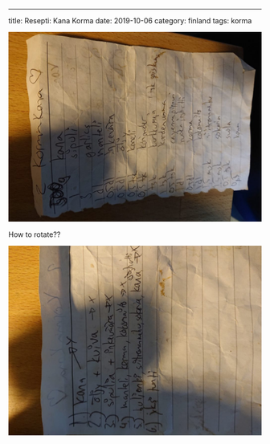 ---
title: Resepti: Kana Korma
date: 2019-10-06
category: finland
tags: korma

![](images/DSC_1084-1024x768.jpg)

How to rotate??

![](images/DSC_1085-1024x768.jpg)
